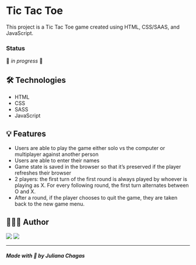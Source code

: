 # Tic Tac Toe

This project is a Tic Tac Toe game created using HTML, CSS/SAAS, and JavaScript.

### Status

🚧 _in progress_ 🚧

## 🛠️ Technologies

- HTML
- CSS
- SASS
- JavaScript

## 💡 Features

- Users are able to play the game either solo vs the computer or multiplayer against another person
- Users are able to enter their names
- Game state is saved in the browser so that it’s preserved if the player refreshes their browser
- 2 players: the first turn of the first round is always played by whoever is playing as X. For every following round, the first turn alternates between O and X.
- After a round, if the player chooses to quit the game, they are taken back to the new game menu.

## 👩🏻‍💻 Author

<a href="https://www.linkedin.com/in/juliana--chagas/" target="_blank"><img src="https://img.shields.io/badge/LinkedIn-0077B5?style=for-the-badge&logo=linkedin&logoColor=white"></a>
<a href="https://twitter.com/JulianaCoding" target="_blank"><img src="https://img.shields.io/badge/Twitter-1DA1F2?style=for-the-badge&logo=twitter&logoColor=white"></a>

---

##### Made with 💜 by Juliana Chagas
